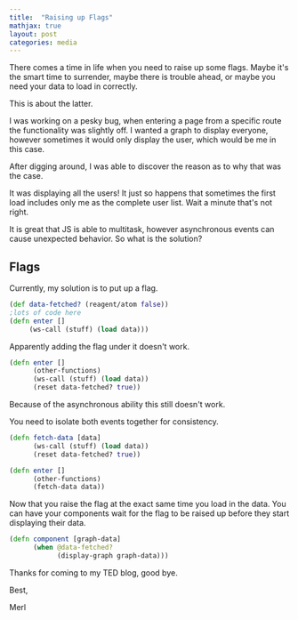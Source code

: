 ```yaml
---
title:  "Raising up Flags"
mathjax: true
layout: post
categories: media
---
```


There comes a time in life when you need to raise up some flags. Maybe it's the smart time to surrender, maybe there is trouble ahead, or maybe you need your data to load in correctly. 

This is about the latter. 

I was working on a pesky bug, when entering a page from a specific route the functionality was slightly off. I wanted a graph to display everyone, however sometimes it would only display 
the user, which would be me in this case. 

After digging around, I was able to discover the reason as to why that was the case. 

It was displaying all the users! It just so happens that sometimes the first load includes only me as the complete user list. Wait a minute that's not right. 

It is great that JS is able to multitask, however asynchronous events can cause unexpected behavior. So what is the solution?


## Flags

Currently, my solution is to put up a flag.
    
 ```clojure
(def data-fetched? (reagent/atom false))
;lots of code here
(defn enter []
      (ws-call (stuff) (load data)))   
  ```

Apparently adding the flag under it doesn't work. 

```clojure
(defn enter []
      (other-functions)
      (ws-call (stuff) (load data))
      (reset data-fetched? true))
```
Because of the asynchronous ability this still doesn't work. 


You need to isolate both events together for consistency.

```clojure
(defn fetch-data [data]
      (ws-call (stuff) (load data))
      (reset data-fetched? true))

(defn enter []
      (other-functions)
      (fetch-data data))
```

Now that you raise the flag at the exact same time you load in the data. You can have your components wait for the flag to be raised up before they start displaying their data. 

```clojure
(defn component [graph-data]
      (when @data-fetched?
            (display-graph graph-data)))

```

Thanks for coming to my TED blog, good bye. 

Best, 

Merl
